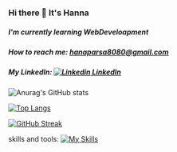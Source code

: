 ### Hi there 👋 It's Hanna
  ##### I'm currently learning WebDeveloapment
  ##### How to reach me: hanaparsa8080@gmail.com   
  ##### My LinkedIn: [![Linkedin](https://i.stack.imgur.com/gVE0j.png) LinkedIn](https://www.linkedin.com/in/hanna-parsa-202a9924a)


![Anurag's GitHub stats](https://github-readme-stats.vercel.app/api?username=HannaParsa&count_private=true&theme=radical)


[![Top Langs](https://github-readme-stats.vercel.app/api/top-langs/?username=HannaParsa&hide_progress=true&theme=radical)](https://github.com/anuraghazra/github-readme-stats)

[![GitHub Streak](https://streak-stats.demolab.com/?user=HannaParsa&theme=radical)](https://git.io/streak-stats)


skills and tools:
[![My Skills](https://skillicons.dev/icons?i=js,html,css,cs,c,cpp,dotnet,java,linkedin,postman,py,vscode,idea,git,bootstrap,mysql)](https://skillicons.dev)

<!--
**HannaParsa/HannaParsa** is a ✨ _special_ ✨ repository because its `README.md` (this file) appears on your GitHub profile.

*** It's Hanna Parsa and I'm currently learning***


